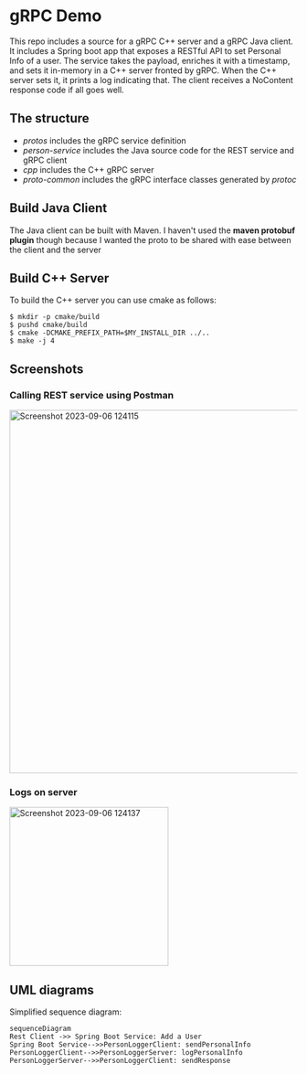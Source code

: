 
# gRPC Demo
This repo includes a source for a gRPC C++ server and a gRPC Java client.
It includes a Spring boot app that exposes a RESTful API to set Personal Info of a user. The service takes the payload, enriches it with a timestamp, 
and sets it in-memory in a C++ server fronted by gRPC. When the C++ server sets it, it prints a log indicating that. The client receives a NoContent response code if all goes well.

## The structure
- *protos* includes the gRPC service definition 
- *person-service* includes the Java source code for the REST service and gRPC client
- *cpp* includes the C++ gRPC server
- *proto-common* includes the gRPC interface classes generated by *protoc*

## Build Java Client
The Java client can be built with Maven. I haven't used the **maven protobuf plugin** though because I wanted the proto to be shared with ease between 
the client and the server

## Build C++ Server
To build the C++ server you can use cmake as follows:
```
$ mkdir -p cmake/build
$ pushd cmake/build
$ cmake -DCMAKE_PREFIX_PATH=$MY_INSTALL_DIR ../..
$ make -j 4
```

## Screenshots

### Calling REST service using Postman
<img width="636" alt="Screenshot 2023-09-06 124115" src="https://github.com/shahramatrian/UserService/assets/2606110/89f774da-099a-4edf-adb7-4b93936645f3">

### Logs on server

<img width="278" alt="Screenshot 2023-09-06 124137" src="https://github.com/shahramatrian/UserService/assets/2606110/6b4fd5b4-566e-4806-a9d2-3e00a2efbf1f">

## UML diagrams
Simplified sequence diagram:

```mermaid
sequenceDiagram
Rest Client ->> Spring Boot Service: Add a User
Spring Boot Service-->>PersonLoggerClient: sendPersonalInfo
PersonLoggerClient-->>PersonLoggerServer: logPersonalInfo
PersonLoggerServer-->>PersonLoggerClient: sendResponse
